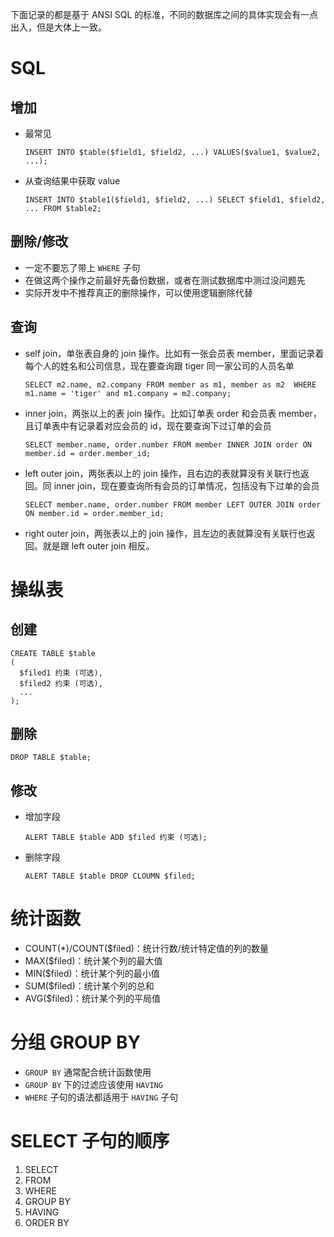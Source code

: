 下面记录的都是基于 ANSI SQL 的标准，不同的数据库之间的具体实现会有一点出入，但是大体上一致。

# SQL

## 增加

- 最常见

  ```
  INSERT INTO $table($field1, $field2, ...) VALUES($value1, $value2, ...);
  ```
  
- 从查询结果中获取 value
  
  ```
  INSERT INTO $table1($field1, $field2, ...) SELECT $field1, $field2, ... FROM $table2;
  ```

## 删除/修改

- 一定不要忘了带上 `WHERE` 子句
- 在做这两个操作之前最好先备份数据，或者在测试数据库中测过没问题先
- 实际开发中不推荐真正的删除操作，可以使用逻辑删除代替

## 查询

- self join，单张表自身的 join 操作。比如有一张会员表 member，里面记录着每个人的姓名和公司信息，现在要查询跟 tiger 同一家公司的人员名单

  ```
  SELECT m2.name, m2.company FROM member as m1, member as m2  WHERE m1.name = 'tiger' and m1.company = m2.company;
  ```
  
- inner join，两张以上的表 join 操作。比如订单表 order 和会员表 member，且订单表中有记录着对应会员的 id，现在要查询下过订单的会员

  ```
  SELECT member.name, order.number FROM member INNER JOIN order ON member.id = order.member_id;
  ```

- left outer join，两张表以上的 join 操作，且右边的表就算没有关联行也返回。同 inner join，现在要查询所有会员的订单情况，包括没有下过单的会员

  ```
  SELECT member.name, order.number FROM member LEFT OUTER JOIN order ON member.id = order.member_id;
  ```

- right outer join，两张表以上的 join 操作，且左边的表就算没有关联行也返回。就是跟 left outer join 相反。

# 操纵表

## 创建

```
CREATE TABLE $table
(
  $filed1 约束 (可选),
  $filed2 约束 (可选),
  ...
);
```

## 删除

```
DROP TABLE $table;
```

## 修改

- 增加字段

  ```
  ALERT TABLE $table ADD $filed 约束 (可选);
  ```

- 删除字段

  ```
  ALERT TABLE $table DROP CLOUMN $filed;
  ```

# 统计函数

- COUNT(*)/COUNT($filed)：统计行数/统计特定值的列的数量
- MAX($filed)：统计某个列的最大值
- MIN($filed)：统计某个列的最小值
- SUM($filed)：统计某个列的总和
- AVG($filed)：统计某个列的平局值

# 分组 GROUP BY

- `GROUP BY` 通常配合统计函数使用
- `GROUP BY` 下的过滤应该使用 `HAVING`
- `WHERE` 子句的语法都适用于  `HAVING` 子句

# SELECT 子句的顺序

1. SELECT
2. FROM
3. WHERE
4. GROUP BY
5. HAVING
6. ORDER BY

















